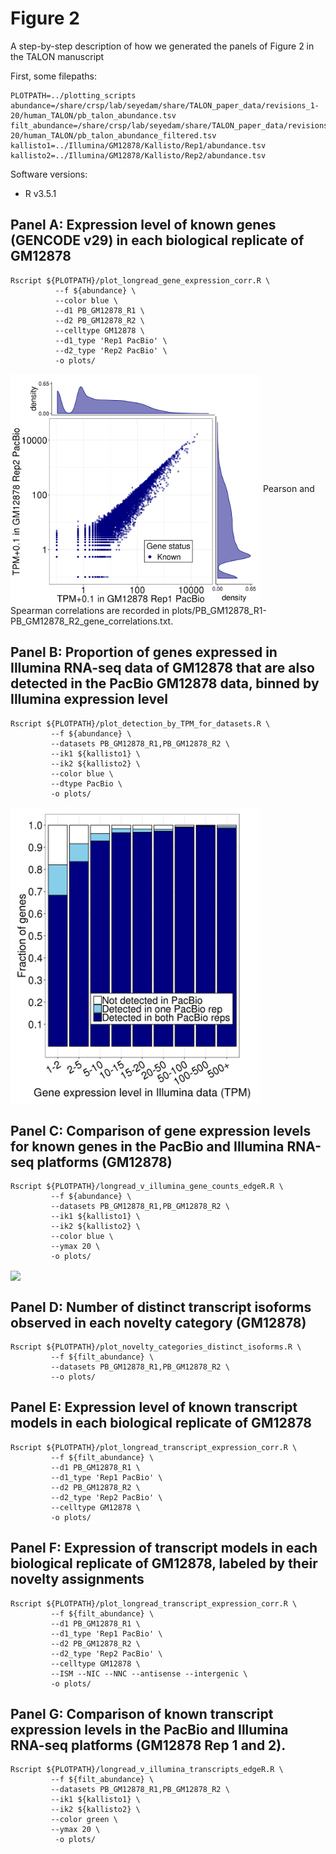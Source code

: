 # Figure 2
A step-by-step description of how we generated the panels of Figure 2 in the TALON manuscript

First, some filepaths:
```
PLOTPATH=../plotting_scripts
abundance=/share/crsp/lab/seyedam/share/TALON_paper_data/revisions_1-20/human_TALON/pb_talon_abundance.tsv
filt_abundance=/share/crsp/lab/seyedam/share/TALON_paper_data/revisions_1-20/human_TALON/pb_talon_abundance_filtered.tsv
kallisto1=../Illumina/GM12878/Kallisto/Rep1/abundance.tsv
kallisto2=../Illumina/GM12878/Kallisto/Rep2/abundance.tsv
```
Software versions:
* R v3.5.1  

## Panel A: Expression level of known genes (GENCODE v29) in each biological replicate of GM12878
```
Rscript ${PLOTPATH}/plot_longread_gene_expression_corr.R \
          --f ${abundance} \
          --color blue \
          --d1 PB_GM12878_R1 \
          --d2 PB_GM12878_R2 \
          --celltype GM12878 \
          --d1_type 'Rep1 PacBio' \
          --d2_type 'Rep2 PacBio' \
          -o plots/
```
<img align="center" width="400" src="plots/PB_GM12878_R1-PB_GM12878_R2_gene_correlationPlot.png">
Pearson and Spearman correlations are recorded in plots/PB_GM12878_R1-PB_GM12878_R2_gene_correlations.txt.

## Panel B: Proportion of genes expressed in Illumina RNA-seq data of GM12878 that are also detected in the PacBio GM12878 data, binned by Illumina expression level
```
Rscript ${PLOTPATH}/plot_detection_by_TPM_for_datasets.R \
         --f ${abundance} \
         --datasets PB_GM12878_R1,PB_GM12878_R2 \
         --ik1 ${kallisto1} \
         --ik2 ${kallisto2} \
         --color blue \
         --dtype PacBio \
         -o plots/
```
<img align="center" width="400" src="plots/gene_detection_by_TPM.png">	

## Panel C: Comparison of gene expression levels for known genes in the PacBio and Illumina RNA-seq platforms (GM12878)
```
Rscript ${PLOTPATH}/longread_v_illumina_gene_counts_edgeR.R \
         --f ${abundance} \
         --datasets PB_GM12878_R1,PB_GM12878_R2 \
         --ik1 ${kallisto1} \
         --ik2 ${kallisto2} \
         --color blue \
         --ymax 20 \
         -o plots/
```
<img align="center" width="400" src="plots/edgeR_PacBio_illumina_gene_MA_plot.png">

## Panel D: Number of distinct transcript isoforms observed in each novelty category (GM12878)
```
Rscript ${PLOTPATH}/plot_novelty_categories_distinct_isoforms.R \
         --f ${filt_abundance} \
         --datasets PB_GM12878_R1,PB_GM12878_R2 \
         --o plots/
```

## Panel E: Expression level of known transcript models in each biological replicate of GM12878
```
Rscript ${PLOTPATH}/plot_longread_transcript_expression_corr.R \
         --f ${filt_abundance} \
         --d1 PB_GM12878_R1 \
         --d1_type 'Rep1 PacBio' \
         --d2 PB_GM12878_R2 \
         --d2_type 'Rep2 PacBio' \
         --celltype GM12878 \
         -o plots/
```

## Panel F: Expression of transcript models in each biological replicate of GM12878, labeled by their novelty assignments
```
Rscript ${PLOTPATH}/plot_longread_transcript_expression_corr.R \
         --f ${filt_abundance} \
         --d1 PB_GM12878_R1 \
         --d1_type 'Rep1 PacBio' \
         --d2 PB_GM12878_R2 \
         --d2_type 'Rep2 PacBio' \
         --celltype GM12878 \
         --ISM --NIC --NNC --antisense --intergenic \
         -o plots/
```

## Panel G: Comparison of known transcript expression levels in the PacBio and Illumina RNA-seq platforms (GM12878 Rep 1 and 2).
```
Rscript ${PLOTPATH}/longread_v_illumina_transcripts_edgeR.R \
         --f ${filt_abundance} \
         --datasets PB_GM12878_R1,PB_GM12878_R2 \
         --ik1 ${kallisto1} \
         --ik2 ${kallisto2} \
         --color green \
         --ymax 20 \
          -o plots/
```
